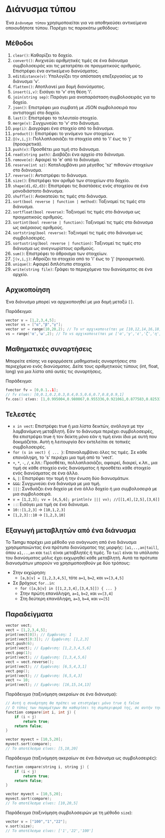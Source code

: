 # Διάνυσμα τύπου

Ένα `Διάνυσμα τύπου` χρησιμοποιείται για να αποθηκεύσει αντικείμενα οποιουδήποτε τύπου. Παρέχει τις παρακάτω μεθόδους:

## Μέθοδοι

1. `clear()`: Καθαρίζει το δοχείο.
2. `convert()`: Ανιχνεύει αριθμητικές τιμές σε ένα διάνυσμα συμβολοσειράς και τις μετατρέπει σε πραγματικούς αριθμούς. Επιστρέφει ένα αντικείμενο διανύσματος.
3. `editdistance(v)`: Υπολογίζει την απόσταση επεξεργασίας με το διάνυσμα 'v'.
4. `flatten()`: Αποπλανεί μια δομή διανύσματος.
5. `insert(i,v)`: Εισάγει το 'v' στη θέση 'i'.
6. `join(string sep)`: Παράγει μια αναπαράσταση συμβολοσειράς για το δοχείο.
7. `json()`: Επιστρέφει μια συμβατή με JSON συμβολοσειρά που αντιστοιχεί στο δοχείο.
8. `last()`: Επιστρέφει το τελευταίο στοιχείο.
9. `merge(v)`: Συγχωνεύει το 'v' στο διάνυσμα.
10. `pop(i)`: Διαγράφει ένα στοιχείο από το διάνυσμα.
11. `product()`: Επιστρέφει το γινόμενο των στοιχείων.
12. `∏(v,i,j)`: Πολλαπλασιάζει τα στοιχεία από το 'i' έως το 'j' (προαιρετικά).
13. `push(v)`: Προσθέτει μια τιμή στο διάνυσμα.
14. `read(string path)`: Διαβάζει ένα αρχείο στο διάνυσμα.
15. `remove(e)`: Αφαιρεί το 'e' από το διάνυσμα.
16. `reserve(int sz)`: Καταλαμβάνει μια μέγεθος 'sz' πιθανών στοιχείων στο διάνυσμα.
17. `reverse()`: Αντιστρέφει το διάνυσμα.
18. `size()`: Επιστρέφει τον αριθμό των στοιχείων στο δοχείο.
19. `shape(d1,d2,d3)`: Επιστρέφει τις διαστάσεις ενός στοιχείου σε ένα μονοδιάστατο διάνυσμα.
20. `shuffle()`: Ανακατεύει τις τιμές στο διάνυσμα.
21. `sort(bool reverse | function | method)`: Ταξινομεί τις τιμές στο διάνυσμα.
22. `sortfloat(bool reverse)`: Ταξινομεί τις τιμές στο διάνυσμα ως πραγματικούς αριθμούς.
23. `sortint(bool reverse | function)`: Ταξινομεί τις τιμές στο διάνυσμα ως ακέραιους αριθμούς.
24. `sortstring(bool reverse)`: Ταξινομεί τις τιμές στο διάνυσμα ως συμβολοσειρές.
25. `sortustring(bool reverse | function)`: Ταξινομεί τις τιμές στο διάνυσμα ως ανεγνωρίστους αριθμούς.
26. `sum()`: Επιστρέφει το άθροισμα των στοιχείων.
27. `∑(v,i,j)`: Αθροίζει τα στοιχεία από το 'i' έως το 'j' (προαιρετικά).
28. `unique()`: Αφαιρεί διπλότυπα στοιχεία.
29. `write(string file)`: Γράφει το περιεχόμενο του διανύσματος σε ένα αρχείο.

## Αρχικοποίηση

Ένα διάνυσμα μπορεί να αρχικοποιηθεί με μια δομή μεταξύ `[]`.

Παράδειγμα:
```cpp
vector v = [1,2,3,4,5];
vector vs = ["α","β","γ"];
vector vr = range(10,20,2); // Το vr αρχικοποιείται με [10,12,14,16,18];
vs = range('α','ω',2); // Το vs αρχικοποιείται με ['α','γ','ε','ζ','η','θ','ι','κ','λ','μ','ν','ξ','ο']
```

## Μαθηματικές συναρτήσεις

Μπορείτε επίσης να εφαρμόσετε μαθηματικές συναρτήσεις στο περιεχόμενο ενός διανύσματος. Δείτε τους αριθμητικούς τύπους (int, float, long) για μια λίστα από αυτές τις συναρτήσεις.

Παράδειγμα:
```cpp
fvector fv = [0,0.1..1];
// fv είναι: [0,0.1,0.2,0.3,0.4,0.5,0.6,0.7,0.8,0.9,1]
fv.cos() είναι: [1,0.995004,0.980067,0.955336,0.921061,0.877583,0.825336,0.764842,0.696707,0.62161,0.540302]
```

## Τελεστές

- `x in vect`: Επιστρέφει true ή μια λίστα δεικτών, ανάλογα με την λαμβανόμενη μεταβλητή. Εάν το διάνυσμα περιέχει συμβολοσειρές, θα επιστρέψει true ή τον δείκτη μόνο εάν η τιμή είναι ίδια με αυτή που δοκιμάζεται. Αυτή η λειτουργία δεν εκτελείται σε τοπικές συμβολοσειρές.
- `for (s in vect) { ... }`: Επαναλαμβάνει όλες τις τιμές. Σε κάθε επανάληψη, το 's' περιέχει μια τιμή από το 'vect'.
- `+`, `*`, `-`, `/`, κ.λπ.: Προσθέτει, πολλαπλασιάζει, αφαιρεί, διαιρεί, κ.λπ., μια τιμή σε κάθε στοιχείο ενός διανύσματος ή προσθέτει κάθε στοιχείο ενός διανύσματος σε ένα άλλο.
- `&`, `|`: Επιστρέφει την τομή ή την ένωση δύο διανυσμάτων.
- `&&&`: Συγχωνεύει ένα διάνυσμα με μια τιμή.
- `|||`: Συνδυάζει ένα δοχείο με ένα άλλο δοχείο ή μια συμβολοσειρά με μια συμβολοσειρά.
- `v = [1,2,3]; vv = [4,5,6]; println(v ||| vv); //[[1,4],[2,5],[3,6]]`
- `::`: Εισάγει μια τιμή σε ένα διάνυσμα.
- `10::[1,2,3]` → `[10,1,2,3]`
- `[1,2,3]::10` → `[1,2,3,10]`

## Εξαγωγή μεταβλητών από ένα διάνυσμα

Το Tamgu παρέχει μια μέθοδο για ανάγνωση από ένα διάνυσμα χρησιμοποιώντας ένα πρότυπο διανύσματος της μορφής: `[a1,..,an|tail]`, όπου `a1,..,an` και `tail` είναι μεταβλητές ή τιμές. Το `tail` είναι το υπόλοιπο του διανύσματος μόλις έχει εκχωρηθεί κάθε μεταβλητή. Αυτά τα πρότυπα διανυσμάτων μπορούν να χρησιμοποιηθούν με δύο τρόπους:

- Στην εκχώρηση:
  - `[a,b|v] = [1,2,3,4,5]`, τότε `a=1`, `b=2`, και `v=[3,4,5]`
- Σε βρόχους `for..in`:
  - `for ([a,b|v] in [[1,2,3,4],[3,4,5]]) { ... }`
  - Στην πρώτη επανάληψη, `a=1`, `b=2`, και `v=[3,4]`
  - Στη δεύτερη επανάληψη, `a=3`, `b=4`, και `v=[5]`

## Παραδείγματα

```cpp
vector vect;
vect = [1,2,3,4,5];
print(vect[0]); // Εμφάνιση: 1
print(vect[0:3]); // Εμφάνιση: [1,2,3]
vect.push(6);
print(vect); // Εμφάνιση: [1,2,3,4,5,6]
vect.pop(1);
print(vect); // Εμφάνιση: [1,3,4,5,6]
vect = vect.reverse();
print(vect); // Εμφάνιση: [6,5,4,3,1]
vect.pop();
print(vect); // Εμφάνιση: [6,5,4,3]
vect += 10;
print(vect); // Εμφάνιση: [16,15,14,13]
```

Παράδειγμα (ταξινόμηση ακεραίων σε ένα διάνυσμα):

```cpp
// Αυτή η συνάρτηση θα πρέπει να επιστρέψει μόνο true ή false
// Ο τύπος των παραμέτρων θα καθορίσει τη συμπεριφορά της, σε αυτήν την περίπτωση, υποθέτουμε ότι κάθε στοιχείο είναι μια συμβολοσειρά ή μετατρέπεται σε συμβολοσειρά.
function compare(int i, int j) {
    if (i < j)
        return true;
    return false;
}

vector myvect = [10,5,20];
myvect.sort(compare);
// Το αποτέλεσμα είναι: [5,10,20]
```

Παράδειγμα (ταξινόμηση ακεραίων σε ένα διάνυσμα ως συμβολοσειρές):

```cpp
function compare(string i, string j) {
    if (i < j)
        return true;
    return false;
}

vector myvect = [10,5,20];
myvect.sort(compare);
// Το αποτέλεσμα είναι: [10,20,5]
```

Παράδειγμα (ταξινόμηση συμβολοσειρών με τη μέθοδο `size`):

```cpp
vector v = ["100","1","22"];
v.sort(size);
// Το αποτέλεσμα είναι: ['1','22','100']
```